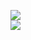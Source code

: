 [![](https://img.shields.io/badge/Made%20With-Github%20Spray-lightgrey.svg?style=for-the-badge&logo=github)](https://github.com/Annihil/github-spray#22358)  
[![](https://i.imgur.com/2DrTn0Z.gif)](https://github.com/Annihil/github-spray)